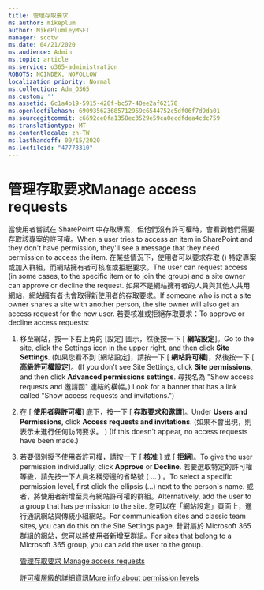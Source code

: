 ```yaml
---
title: 管理存取要求
ms.author: mikeplum
author: MikePlumleyMSFT
manager: scotv
ms.date: 04/21/2020
ms.audience: Admin
ms.topic: article
ms.service: o365-administration
ROBOTS: NOINDEX, NOFOLLOW
localization_priority: Normal
ms.collection: Adm_O365
ms.custom: ''
ms.assetid: 6c1a4b19-5915-428f-bc57-40ee2af62178
ms.openlocfilehash: 690935623685712959c6544752c5df06f7d9da01
ms.sourcegitcommit: c6692ce0fa1358ec3529e59ca0ecdfdea4cdc759
ms.translationtype: MT
ms.contentlocale: zh-TW
ms.lasthandoff: 09/15/2020
ms.locfileid: "47778310"
---
```

# <a name="manage-access-requests"></a><span data-ttu-id="fb729-102">管理存取要求</span><span class="sxs-lookup"><span data-stu-id="fb729-102">Manage access requests</span></span>

<span data-ttu-id="fb729-103">當使用者嘗試在 SharePoint 中存取專案，但他們沒有許可權時，會看到他們需要存取該專案的許可權。</span><span class="sxs-lookup"><span data-stu-id="fb729-103">When a user tries to access an item in SharePoint and they don't have permission, they'll see a message that they need permission to access the item.</span></span> <span data-ttu-id="fb729-104">在某些情況下，使用者可以要求存取 () 特定專案或加入群組，而網站擁有者可核准或拒絕要求。</span><span class="sxs-lookup"><span data-stu-id="fb729-104">The user can request access (in some cases, to the specific item or to join the group) and a site owner can approve or decline the request.</span></span> <span data-ttu-id="fb729-105">如果不是網站擁有者的人員與其他人共用網站，網站擁有者也會取得新使用者的存取要求。</span><span class="sxs-lookup"><span data-stu-id="fb729-105">If someone who is not a site owner shares a site with another person, the site owner will also get an access request for the new user.</span></span> <span data-ttu-id="fb729-106">若要核准或拒絕存取要求：</span><span class="sxs-lookup"><span data-stu-id="fb729-106">To approve or decline access requests:</span></span>
  
1. <span data-ttu-id="fb729-107">移至網站，按一下右上角的 [設定] 圖示，然後按一下 [ **網站設定**]。</span><span class="sxs-lookup"><span data-stu-id="fb729-107">Go to the site, click the Settings icon in the upper right, and then click **Site Settings**.</span></span> <span data-ttu-id="fb729-108"> (如果您看不到 [網站設定]，請按一下 [ **網站許可權**]，然後按一下 [ **高級許可權設定**]。</span><span class="sxs-lookup"><span data-stu-id="fb729-108">(If you don't see Site Settings, click **Site permissions**, and then click **Advanced permissions settings**.</span></span> <span data-ttu-id="fb729-109">尋找名為 "Show access requests and 邀請函" 連結的橫幅。) </span><span class="sxs-lookup"><span data-stu-id="fb729-109">Look for a banner that has a link called "Show access requests and invitations.")</span></span>
    
2. <span data-ttu-id="fb729-110">在 [ **使用者與許可權**] 底下，按一下 [ **存取要求和邀請**]。</span><span class="sxs-lookup"><span data-stu-id="fb729-110">Under **Users and Permissions**, click **Access requests and invitations**.</span></span> <span data-ttu-id="fb729-111"> (如果不會出現，則表示未進行任何訪問要求。 ) </span><span class="sxs-lookup"><span data-stu-id="fb729-111">(If this doesn't appear, no access requests have been made.)</span></span>
    
3. <span data-ttu-id="fb729-112">若要個別授予使用者許可權，請按一下 [ **核准** ] 或 [ **拒絕**]。</span><span class="sxs-lookup"><span data-stu-id="fb729-112">To give the user permission individually, click **Approve** or **Decline**.</span></span> <span data-ttu-id="fb729-113">若要選取特定的許可權等級，請先按一下人員名稱旁邊的省略號 ( ... ) 。</span><span class="sxs-lookup"><span data-stu-id="fb729-113">To select a specific permission level, first click the ellipsis (...) next to the person's name.</span></span> <span data-ttu-id="fb729-114">或者，將使用者新增至具有網站許可權的群組。</span><span class="sxs-lookup"><span data-stu-id="fb729-114">Alternatively, add the user to a group that has permission to the site.</span></span> <span data-ttu-id="fb729-115">您可以在「網站設定」頁面上，進行通訊網站與傳統小組網站。</span><span class="sxs-lookup"><span data-stu-id="fb729-115">For communication sites and classic team sites, you can do this on the Site Settings page.</span></span> <span data-ttu-id="fb729-116">針對屬於 Microsoft 365 群組的網站，您可以將使用者新增至群組。</span><span class="sxs-lookup"><span data-stu-id="fb729-116">For sites that belong to a Microsoft 365 group, you can add the user to the group.</span></span>
    
    [<span data-ttu-id="fb729-117">管理存取要求 </span><span class="sxs-lookup"><span data-stu-id="fb729-117">Manage access requests </span></span>](https://go.microsoft.com/fwlink/?linkid=2008747)
    
    [<span data-ttu-id="fb729-118">許可權層級的詳細資訊</span><span class="sxs-lookup"><span data-stu-id="fb729-118">More info about permission levels</span></span>](https://go.microsoft.com/fwlink/?linkid=867071)
    

